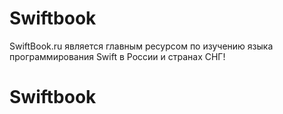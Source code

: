 # Swiftbook
  
SwiftBook.ru является главным ресурсом по изучению языка программирования Swift в России и странах СНГ!
# 
# Swiftbook
